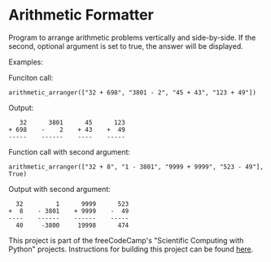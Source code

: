 # Arithmetic Formatter
Program to arrange arithmetic problems vertically and side-by-side. If the second, optional argument is set to true, the answer will be displayed.

Examples:

Funciton call: 
```
arithmetic_arranger(["32 + 698", "3801 - 2", "45 + 43", "123 + 49"])
```

Output: 
```
   32      3801      45      123
+ 698    -    2    + 43    +  49
-----    ------    ----    -----
```

Function call with second argument:
```
arithmetic_arranger(["32 + 8", "1 - 3801", "9999 + 9999", "523 - 49"], True)
````

Output with second argument:
```
  32         1      9999      523
+  8    - 3801    + 9999    -  49
----    ------    ------    -----
  40     -3800     19998      474
```


This project is part of the freeCodeCamp's "Scientific Computing with Python" projects.
Instructions for building this project can be found [here](https://www.freecodecamp.org/learn/scientific-computing-with-python/scientific-computing-with-python-projects/arithmetic-formatter).
